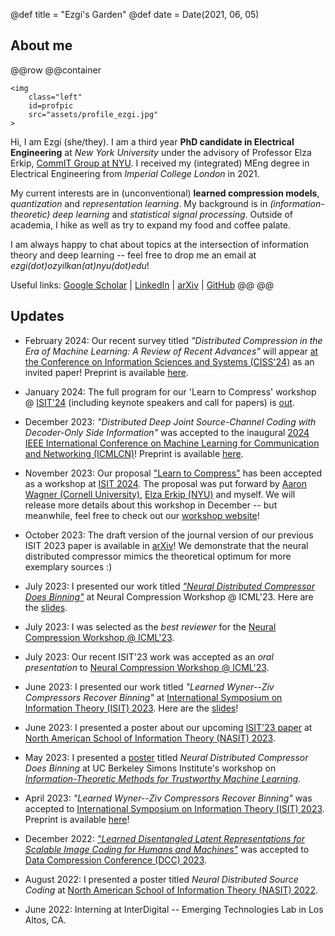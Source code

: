 @def title = "Ezgi's Garden"
@def date = Date(2021, 06, 05)


## About me
@@row
@@container
~~~
<img 
    class="left" 
    id=profpic
    src="assets/profile_ezgi.jpg"
>
~~~

Hi, I am Ezgi (she/they). I am a third year **PhD candidate in
Electrical Engineering** at *New York University* under the advisory of
Professor Elza Erkip, [CommIT Group at NYU](https://wp.nyu.edu/elza_erkip/). I
received my (integrated) MEng degree in Electrical Engineering from *Imperial College London* in 2021.

My current interests are in (unconventional) **learned compression models**, *quantization* and *representation learning*. My background is in *(information-theoretic) deep learning* and *statistical signal processing*. Outside of academia, I hike as well as try to expand my food and coffee palate.

I am always happy to chat about topics at the intersection of information theory and deep learning -- feel free to drop me an email at *ezgi(dot)ozyilkan(at)nyu(dot)edu*!

Useful links: [Google Scholar](https://scholar.google.com/citations?hl=en&user=MVZFqdQAAAAJ) | [LinkedIn](https://www.linkedin.com/in/ezgi-%C3%B6zy%C4%B1lkan-21b2ab191/) | [arXiv](https://arxiv.org/a/ozyilkan_e_1.html) | [GitHub](https://github.com/ezgimez)
@@
@@

## Updates

* February 2024: Our recent survey titled *"Distributed Compression in the Era of Machine Learning: A Review of Recent Advances"* will appear [at the Conference on Information Sciences and Systems (CISS'24)](https://ee-ciss.princeton.edu/) as an invited paper! Preprint is available [here](https://arxiv.org/abs/2402.07997).


* January 2024: The full program for our 'Learn to Compress' workshop @ [ISIT'24](https://2024.ieee-isit.org/workshops)  (including keynote speakers and call for papers) is [out](https://learn-to-compress-workshop-isit.github.io/).


* December 2023: *"Distributed Deep Joint Source-Channel Coding with Decoder-Only Side Information"*  was accepted to the inaugural [2024 IEEE International Conference on Machine Learning for Communication and Networking (ICMLCN)](https://icmlcn2024.ieee-icmlcn.org/)! Preprint is available [here](https://arxiv.org/abs/2310.04311).

* November 2023: Our proposal ["Learn to Compress"](https://2024.ieee-isit.org/workshops) has been accepted as a workshop at [ISIT 2024](https://2024.ieee-isit.org/). The proposal was put forward by [Aaron Wagner (Cornell University)](https://www.ece.cornell.edu/faculty-directory/aaron-b-wagner), [Elza Erkip (NYU)](https://wp.nyu.edu/elza_erkip/) and myself. We will release more details about this workshop in December -- but meanwhile, feel free to check out our [workshop website](https://learn-to-compress-workshop-isit.github.io/)!  

* October 2023: The draft version of the journal version of our previous ISIT 2023 paper is available in [arXiv](https://arxiv.org/abs/2310.16961)! We demonstrate that the neural distributed compressor mimics the theoretical optimum for more exemplary sources :) 

* July 2023: I presented our work titled [*"Neural Distributed Compressor Does Binning"*](https://openreview.net/forum?id=3Dq4FZJSga) at Neural Compression Workshop @ ICML'23. Here are the [slides](/assets/Ozyilkan_ICML2023-workshop_final.pdf).


* July 2023: I was selected as the _best reviewer_ for the [Neural Compression Workshop @ ICML'23](https://neuralcompression.github.io/workshop23). 

* July 2023: Our recent ISIT'23 work was accepted as an _oral presentation_ to [Neural Compression Workshop @ ICML'23](https://neuralcompression.github.io/workshop23). 

* June 2023: I presented our work titled *"Learned Wyner--Ziv Compressors Recover Binning"* at [International Symposium on Information Theory (ISIT) 2023](https://isit2023.org/). Here are the [slides](/assets/Ozyilkan_ISIT2023_final.pdf)!

* June 2023: I presented a poster about our upcoming [ISIT'23 paper](https://arxiv.org/abs/2305.04380) at [North American School of Information Theory (NASIT) 2023](https://nasit.seas.upenn.edu/home).


* May 2023: I presented a [poster](/assets/Ozyilkan_Simons-Institute_Poster_May2023.pdf) titled *Neural Distributed Compressor Does Binning* at UC Berkeley Simons Institute's workshop on [*Information-Theoretic Methods for Trustworthy Machine Learning*](https://simons.berkeley.edu/talks/2023-05-24).

* April 2023: *"Learned Wyner--Ziv Compressors Recover Binning"* was accepted to [International Symposium on Information Theory (ISIT) 2023](https://isit2023.org/). Preprint is available [here](https://arxiv.org/abs/2305.04380)!

* December 2022: [*"Learned Disentangled Latent Representations for Scalable Image Coding for Humans and Machines"*](https://arxiv.org/abs/2301.04183) was accepted to [Data Compression Conference (DCC) 2023](https://www.cs.brandeis.edu/~dcc/).

* August 2022: I presented a poster titled *Neural Distributed Source Coding* at [North American School of Information Theory (NASIT) 2022](https://nasit-2022.seas.ucla.edu/poster-symposium-session-assignments/).

* June 2022: Interning at InterDigital -- Emerging Technologies Lab in Los Altos, CA.

